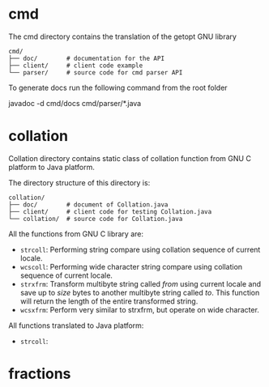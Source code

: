 # cmd

The cmd directory contains the translation of the getopt GNU library

```plaintext
cmd/
├── doc/        # documentation for the API
├── client/     # client code example
└── parser/     # source code for cmd parser API
```

To generate docs run the following command from the root folder

javadoc -d cmd/docs cmd/parser/\*.java

# collation

Collation directory contains static class of collation function from GNU C platform to
Java platform.

The directory structure of this directory is:

```plaintext
collation/
├── doc/        # document of Collation.java
├── client/     # client code for testing Collation.java
└── collation/  # source code for Collation.java
```

All the functions from GNU C library are:

-   `strcoll`: Performing string compare using collation sequence of current locale.
-   `wcscoll`: Performing wide character string compare using collation sequence of
    current locale.
-   `strxfrm`: Transform multibyte string called _from_ using current locale and save up
    to _size_ bytes to another multibyte string called _to_. This function will return the
    length of the entire transformed string.
-   `wcsxfrm`: Perform very similar to strxfrm, but operate on wide character.

All functions translated to Java platform:

-   `strcoll`:

# fractions
